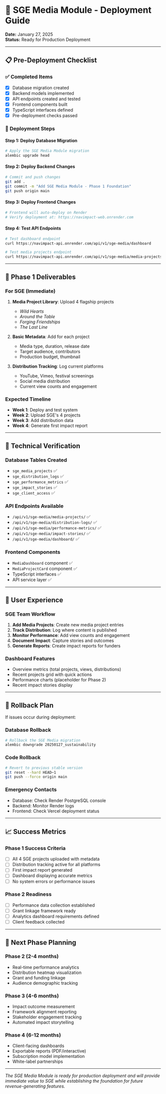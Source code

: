 # 🚀 SGE Media Module - Deployment Guide

**Date:** January 27, 2025  
**Status:** Ready for Production Deployment

---

## 📋 **Pre-Deployment Checklist**

### ✅ **Completed Items**
- [x] Database migration created
- [x] Backend models implemented
- [x] API endpoints created and tested
- [x] Frontend components built
- [x] TypeScript interfaces defined
- [x] Pre-deployment checks passed

### 🔄 **Deployment Steps**

#### **Step 1: Deploy Database Migration**
```bash
# Apply the SGE Media Module migration
alembic upgrade head
```

#### **Step 2: Deploy Backend Changes**
```bash
# Commit and push changes
git add .
git commit -m "Add SGE Media Module - Phase 1 Foundation"
git push origin main
```

#### **Step 3: Deploy Frontend Changes**
```bash
# Frontend will auto-deploy on Render
# Verify deployment at: https://navimpact-web.onrender.com
```

#### **Step 4: Test API Endpoints**
```bash
# Test dashboard endpoint
curl https://navimpact-api.onrender.com/api/v1/sge-media/dashboard

# Test media projects endpoint
curl https://navimpact-api.onrender.com/api/v1/sge-media/media-projects
```

---

## 🎯 **Phase 1 Deliverables**

### **For SGE (Immediate)**
1. **Media Project Library**: Upload 4 flagship projects
   - *Wild Hearts*
   - *Around the Table*
   - *Forging Friendships*
   - *The Last Line*

2. **Basic Metadata**: Add for each project
   - Media type, duration, release date
   - Target audience, contributors
   - Production budget, thumbnail

3. **Distribution Tracking**: Log current platforms
   - YouTube, Vimeo, festival screenings
   - Social media distribution
   - Current view counts and engagement

### **Expected Timeline**
- **Week 1**: Deploy and test system
- **Week 2**: Upload SGE's 4 projects
- **Week 3**: Add distribution data
- **Week 4**: Generate first impact report

---

## 🔧 **Technical Verification**

### **Database Tables Created**
- `sge_media_projects` ✅
- `sge_distribution_logs` ✅
- `sge_performance_metrics` ✅
- `sge_impact_stories` ✅
- `sge_client_access` ✅

### **API Endpoints Available**
- `/api/v1/sge-media/media-projects/` ✅
- `/api/v1/sge-media/distribution-logs/` ✅
- `/api/v1/sge-media/performance-metrics/` ✅
- `/api/v1/sge-media/impact-stories/` ✅
- `/api/v1/sge-media/dashboard/` ✅

### **Frontend Components**
- `MediaDashboard` component ✅
- `MediaProjectCard` component ✅
- TypeScript interfaces ✅
- API service layer ✅

---

## 🎨 **User Experience**

### **SGE Team Workflow**
1. **Add Media Projects**: Create new media project entries
2. **Track Distribution**: Log where content is published
3. **Monitor Performance**: Add view counts and engagement
4. **Document Impact**: Capture stories and outcomes
5. **Generate Reports**: Create impact reports for funders

### **Dashboard Features**
- Overview metrics (total projects, views, distributions)
- Recent projects grid with quick actions
- Performance charts (placeholder for Phase 2)
- Recent impact stories display

---

## 🚨 **Rollback Plan**

If issues occur during deployment:

### **Database Rollback**
```bash
# Rollback the SGE Media migration
alembic downgrade 20250127_sustainability
```

### **Code Rollback**
```bash
# Revert to previous stable version
git reset --hard HEAD~1
git push --force origin main
```

### **Emergency Contacts**
- Database: Check Render PostgreSQL console
- Backend: Monitor Render logs
- Frontend: Check Vercel deployment status

---

## 📈 **Success Metrics**

### **Phase 1 Success Criteria**
- [ ] All 4 SGE projects uploaded with metadata
- [ ] Distribution tracking active for all platforms
- [ ] First impact report generated
- [ ] Dashboard displaying accurate metrics
- [ ] No system errors or performance issues

### **Phase 2 Readiness**
- [ ] Performance data collection established
- [ ] Grant linkage framework ready
- [ ] Analytics dashboard requirements defined
- [ ] Client feedback collected

---

## 🎯 **Next Phase Planning**

### **Phase 2 (2-4 months)**
- Real-time performance analytics
- Distribution heatmap visualization
- Grant and funding linkage
- Audience demographic tracking

### **Phase 3 (4-6 months)**
- Impact outcome measurement
- Framework alignment reporting
- Stakeholder engagement tracking
- Automated impact storytelling

### **Phase 4 (6-12 months)**
- Client-facing dashboards
- Exportable reports (PDF/interactive)
- Subscription model implementation
- White-label partnerships

---

*The SGE Media Module is ready for production deployment and will provide immediate value to SGE while establishing the foundation for future revenue-generating features.*
